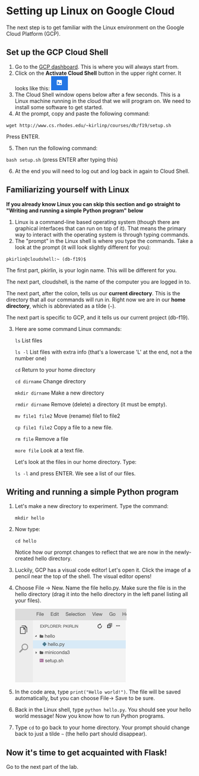 # Setting up Linux on Google Cloud

The next step is to get familiar with the Linux environment on the Google Cloud Platform (GCP).

## Set up the GCP Cloud Shell
1. Go to the [GCP dashboard](https://console.cloud.google.com/home/dashboard). This is where you will always start from.
2. Click on the **Activate Cloud Shell** button in the upper right corner.  It looks like this: ![](activate-cloud-shell.png)
3. The Cloud Shell window opens below after a few seconds.  This is a Linux machine running in the cloud that we will program on.  We need to install some software to get started. 
4. At the prompt, copy and paste the following command:

  `wget http://www.cs.rhodes.edu/~kirlinp/courses/db/f19/setup.sh`
  
  Press ENTER.
  
5. Then run the following command:

  `bash setup.sh`  (press ENTER after typing this)
  
6. At the end you will need to log out and log back in again to Cloud Shell.

## Familiarizing yourself with Linux 

**If you already know Linux you can skip this section and go straight to "Writing and running a simple Python program" below**

1. Linux is a command-line based operating system (though there are graphical interfaces that can run on top of it).  That means the primary way to interact with the operating system is through typing commands.  
2. The "prompt" in the Linux shell is where you type the commands.    Take a look at the prompt (it will look slightly different for you):
  
  `pkirlin@cloudshell:~ (db-f19)$`
  
  The first part, pkirlin, is your login name.  This will be different for you.
  
  The next part, cloudshell, is the name of the computer you are logged in to.
  
  The next part, after the colon, tells us our **current directory**.  This
  is the directory that all our commands will run in.  Right now we are
  in our **home directory**, which is abbreviated as a tilde (`~`).
  
  The next part is specific to GCP, and it tells us our current project (db-f19).
  
3. Here are some command Linux commands:

	`ls` List files
	
	`ls -l` List files with extra info (that's a lowercase 'L' at the end, not a the number one)
	
	`cd` Return to your home directory
	
	`cd dirname` Change directory
	
	`mkdir dirname` Make a new directory
	
	`rmdir dirname` Remove (delete) a directory (it must be empty).
	
	`mv file1 file2` Move (rename) file1 to file2
	
	`cp file1 file2` Copy a file to a new file.
	
	`rm file` Remove a file
	
	`more file` Look at a text file.

	Let's look at the files in our home directory.  Type:

	`ls -l` and press ENTER.  We see a list of our files.
	
## Writing and running a simple Python program

1. Let's make a new directory to experiment.  Type the command:

	`mkdir hello`
	
2. Now type:

	`cd hello`
	
	Notice how our prompt changes to reflect that we are now in the 
	newly-created hello directory.
	
3. Luckily, GCP has a visual code editor!  Let's open it.  Click the image of a pencil near the top of the shell.  The visual editor opens!
4. Choose File -> New.  Name the file hello.py.  Make sure the file is in the hello directory (drag it into the hello directory in the left panel listing all your files).

	![](cloud-editor.png)
	
5. In the code area, type `print("Hello world!")`.  The file will be saved automatically, but you can choose File-> Save to be sure.
6. Back in the Linux shell, type `python hello.py`.  You should see your hello world message!  Now you know how to run Python programs.
7. Type `cd` to go back to your home directory.  Your prompt should change back to just a tilde `~` (the hello part should disappear).

## Now it's time to get acquainted with Flask!
Go to the next part of the lab.
	
  
  
